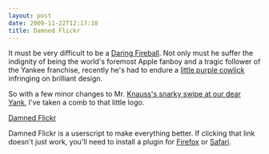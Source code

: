 ```yaml
---
layout: post
date: 2009-11-22T12:17:18
title: Damned Flickr
---
```


It must be very difficult to be a [Daring Fireball][]. Not only must he
suffer the indignity of being the world's foremost Apple fanboy and a
tragic follower of the Yankee franchise, recently he's had to endure a
[little purple cowlick][] infringing on brilliant design.

So with a few minor changes to Mr. [Knauss's snarky swipe at our dear
Yank][], I've taken a comb to that little logo.

[Damned Flickr][]

Damned Flickr is a userscript to make everything better. If clicking
that link doesn't just work, you'll need to install a plugin for
[Firefox][] or [Safari][].

  [Daring Fireball]: http://daringfireball.com "John Gruber"
  [little purple cowlick]: http://twitter.com/gruber/status/5828997700
    "from Yahoo!?"
  [Knauss's snarky swipe at our dear Yank]: http://www.eod.com/blog/2009/10/damned-fireball/
    "Damned Fireball"
  [Damned Flickr]: http://josephholsten.com/files/damnedflickr/damnedflickr.user.js
  [Firefox]: https://addons.mozilla.org/en-US/firefox/addon/748
    "Grease Monkey"
  [Safari]: http://8-p.info/greasekit/ "GreaseKit"

